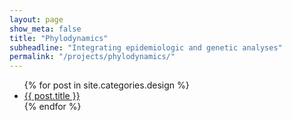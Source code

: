 ```yaml
---
layout: page
show_meta: false
title: "Phylodynamics"
subheadline: "Integrating epidemiologic and genetic analyses"
permalink: "/projects/phylodynamics/"
---
```

<ul>
    {% for post in site.categories.design %}
    <li><a href="{{ site.url }}{{ post.url }}">{{ post.title }}</a></li>
    {% endfor %}
</ul>